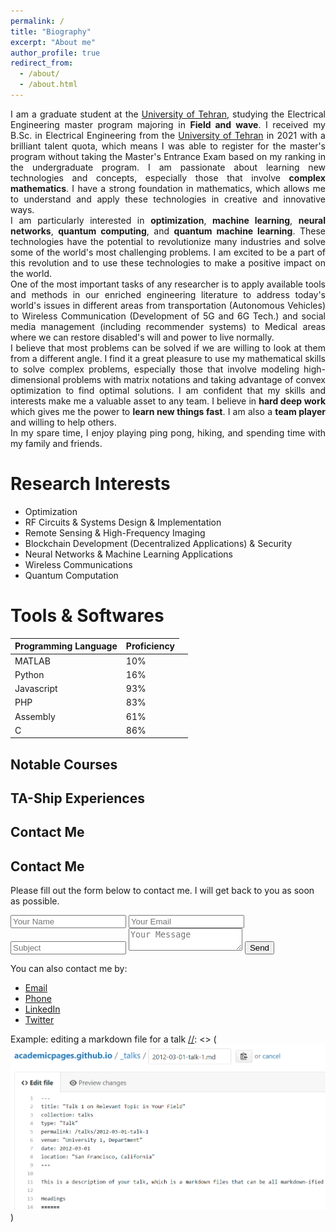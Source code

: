```yaml
---
permalink: /
title: "Biography"
excerpt: "About me"
author_profile: true
redirect_from: 
  - /about/
  - /about.html
---
```


[//]: <> (I’m a graduate student at the University of Tehran, studying the Electrical Engineering Master program majoring in Field and Wave. I received my B.Sc. in Electrical Engineering from the University of Tehran in 2021. Due to my hard work, I was able to be listed among the brilliant talent quota to register for the master's program without taking the Master's Entrance Exam and study my favorite major in the master's program. I have tried many different technologies and studied many concepts from Machine Learning and Neural Networks to Quantum Computing and Quantum Machine Learning, but my strongly formed math basis helped me through difficulties and saved me a lot of time and effort to tackle different projects and assignments. ) 

<div style='text-align: justify;'>
I am a graduate student at the <a href="https://ut.ac.ir/en">University of Tehran</a>, studying the Electrical Engineering master program majoring in <strong>Field and wave</strong>. I received my B.Sc. in Electrical Engineering from the <a href="https://ut.ac.ir/en">University of Tehran</a> in 2021 with a brilliant talent quota, which means I was able to register for the master's program without taking the Master's Entrance Exam based on my ranking in the undergraduate program. I am passionate about learning new technologies and concepts, especially those that involve <strong>complex mathematics</strong>. I have a strong foundation in mathematics, which allows me to understand and apply these technologies in creative and innovative ways.
</div>
<div style='text-align: justify;'>
I am particularly interested in <strong>optimization</strong>, <strong>machine learning</strong>, <strong>neural networks</strong>, <strong>quantum computing</strong>, and <strong>quantum machine learning</strong>. These technologies have the potential to revolutionize many industries and solve some of the world's most challenging problems. I am excited to be a part of this revolution and to use these technologies to make a positive impact on the world.
</div>
<div style='text-align: justify;'>
One of the most important tasks of any researcher is to apply available tools and methods in our enriched engineering literature to address today's world's issues in different areas from transportation (Autonomous Vehicles) to Wireless Communication (Development of 5G and 6G Tech.) and social media management (including recommender systems) to Medical areas where we can restore disabled's will and power to live normally.
</div>
<div style='text-align: justify;'>
I believe that most problems can be solved if we are willing to look at them from a different angle. I find it a great pleasure to use my mathematical skills to solve complex problems, especially those that involve modeling high-dimensional problems with matrix notations and taking advantage of convex optimization to find optimal solutions. I am confident that my skills and interests make me a valuable asset to any team. I believe in <strong>hard deep work</strong> which gives me the power to <strong>learn new things fast</strong>. I am also a <strong>team player</strong> and willing to help others.
</div>
<div style='text-align: justify;'>
In my spare time, I enjoy playing ping pong, hiking, and spending time with my family and friends.
</div>

[//]: <> (I am passionate about learning new technologies and concepts, and I have a strong foundation in mathematics. I am particularly interested in new technologies and concepts including machine learning, neural networks, quantum computing, and quantum machine learning. It is a great joy to use these technologies to address issues faced by classical methods previously applied to solve problems. Most of our problems could be solved when looked at from a different angle. I enjoy handling high-dimensional problems with matrix notations and modeling whether in FDTD or Convex Optimization. .)












Research Interests
======
* Optimization
* RF Circuits & Systems Design & Implementation
* Remote Sensing & High-Frequency Imaging
* Blockchain Development (Decentralized Applications) & Security
* Neural Networks & Machine Learning Applications
* Wireless Communications
* Quantum Computation 



Tools & Softwares
======

<table class="table table-bordered table-striped">
  <thead>
    <tr>
      <th>Programming Language</th>
      <th>Proficiency</th>
    </tr>
  </thead>
  <tbody>
    <tr>
      <td>MATLAB</td>
      <td>10%</td>
      <td class="bar">
        <div style="width: 10%; background-color: #FF0000"></div>
      </td>
    </tr>
    <tr>
      <td>Python</td>
      <td>16%</td>
      <td class="bar">
        <div style="width: 16%; background-color: #00F000"></div>
      </td>
    </tr>
    <tr>
      <td>Javascript</td>
      <td>93%</td>
      <td class="bar">
        <div style="width: 93%; background-color: #0000FF"></div>
      </td>
    </tr>
    <tr>
      <td>PHP</td>
      <td>83%</td>
      <td class="bar">
        <div style="width: 83%; background-color: #FFFF00"></div>
      </td>
    </tr>
    <tr>
      <td>Assembly</td>
      <td>61%</td>
      <td class="bar">
        <div style="width: 61%; background-color: #00FF00"></div>
      </td>
    </tr>
    <tr>
      <td>C</td>
      <td>86%</td>
      <td class="bar">
        <div style="width: 86%; background-color: #FF00FF"></div>
      </td>
    </tr>
  </tbody>
</table>






Notable Courses
------


TA-Ship Experiences
------




Contact Me
------

<section class="contact-me">
  <h2>Contact Me</h2>
  <div class="row">
    <div class="col-md-6">
      <p>
        Please fill out the form below to contact me. I will get back to you as soon as possible.
      </p>
      <form action="#">
        <input type="text" name="name" placeholder="Your Name">
        <input type="email" name="email" placeholder="Your Email">
        <input type="text" name="subject" placeholder="Subject">
        <textarea name="message" placeholder="Your Message"></textarea>
        <button type="submit">Send</button>
      </form>
    </div>
    <div class="col-md-6">
      <p>
        You can also contact me by:
      </p>
      <ul>
        <li><a href="#">Email</a></li>
        <li><a href="#">Phone</a></li>
        <li><a href="#">LinkedIn</a></li>
        <li><a href="#">Twitter</a></li>
      </ul>
    </div>
  </div>
</section>



Example: editing a markdown file for a talk
[//]: <> ( ![Editing a markdown file for a talk](/images/editing-talk.png) ) 



